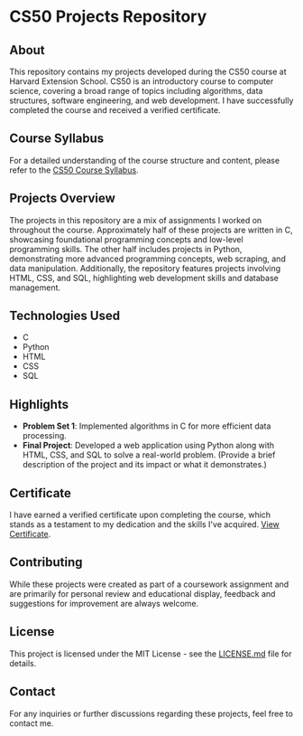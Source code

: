 # CS50 Projects Repository

## About
This repository contains my projects developed during the CS50 course at Harvard Extension School. CS50 is an introductory course to computer science, covering a broad range of topics including algorithms, data structures, software engineering, and web development. I have successfully completed the course and received a verified certificate.

## Course Syllabus
For a detailed understanding of the course structure and content, please refer to the [CS50 Course Syllabus](<https://cs50.harvard.edu/x/2024/syllabus/>).

## Projects Overview
The projects in this repository are a mix of assignments I worked on throughout the course. Approximately half of these projects are written in C, showcasing foundational programming concepts and low-level programming skills. The other half includes projects in Python, demonstrating more advanced programming concepts, web scraping, and data manipulation. Additionally, the repository features projects involving HTML, CSS, and SQL, highlighting web development skills and database management.

## Technologies Used
- C
- Python
- HTML
- CSS
- SQL

## Highlights
- **Problem Set 1**: Implemented algorithms in C for more efficient data processing.
- **Final Project**: Developed a web application using Python along with HTML, CSS, and SQL to solve a real-world problem. (Provide a brief description of the project and its impact or what it demonstrates.)

## Certificate
I have earned a verified certificate upon completing the course, which stands as a testament to my dedication and the skills I've acquired. [View Certificate](<https://courses.edx.org/certificates/5a4e8af5e06e4043b2ad71dd9c8a287d?_gl=1*sj6h2t*_ga*MzQ0NzQ1MjM3LjE3MDc2NTc5Njg.*_ga_D3KS4KMDT0*MTcwNzY1Nzk2OC4xLjEuMTcwNzY1ODExMy42MC4wLjA.>).

## Contributing
While these projects were created as part of a coursework assignment and are primarily for personal review and educational display, feedback and suggestions for improvement are always welcome.

## License
This project is licensed under the MIT License - see the [LICENSE.md](LICENSE.md) file for details.

## Contact
For any inquiries or further discussions regarding these projects, feel free to contact me.
